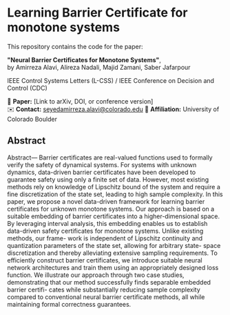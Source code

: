 # Learning Barrier Certificate for monotone systems

This repository contains the code for the paper:

**"Neural Barrier Certificates for Monotone Systems"**,  
by Amirreza Alavi, Alireza Nadali, Majid Zamani, Saber Jafarpour


IEEE Control Systems Letters (L-CSS) / IEEE Conference on Decision and Control (CDC)

📄 **Paper:** [Link to arXiv, DOI, or conference version]  
✉️ **Contact:** seyedamirreza.alavi@colorado.edu
🏢 **Affiliation:** University of Colorado Boulder


## Abstract
Abstract— Barrier certificates are real-valued functions used
to formally verify the safety of dynamical systems. For systems
with unknown dynamics, data-driven barrier certificates have
been developed to guarantee safety using only a finite set of
data. However, most existing methods rely on knowledge of
Lipschitz bound of the system and require a fine discretization
of the state set, leading to high sample complexity. In this paper,
we propose a novel data-driven framework for learning barrier
certificates for unknown monotone systems. Our approach is
based on a suitable embedding of barrier certificates into a
higher-dimensional space. By leveraging interval analysis, this
embedding enables us to establish data-driven safety certificates
for monotone systems. Unlike existing methods, our frame-
work is independent of Lipschitz continuity and quantization
parameters of the state set, allowing for arbitrary state-
space discretization and thereby alleviating extensive sampling
requirements. To efficiently construct barrier certificates, we
introduce suitable neural network architectures and train them
using an appropriately designed loss function. We illustrate
our approach through two case studies, demonstrating that our
method successfully finds separable embedded barrier certifi-
cates while substantially reducing sample complexity compared
to conventional neural barrier certificate methods, all while
maintaining formal correctness guarantees.



